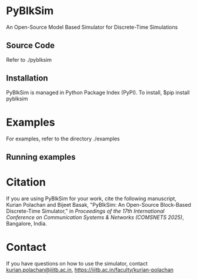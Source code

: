 # PyBlkSim
An Open-Source Model Based Simulator for Discrete-Time Simulations

## Source Code 
Refer to ./pyblksim
## Installation
PyBlkSim is managed in Python Package Index (PyPI). To install, $pip install pyblksim

# Examples

For examples, refer to the directory ./examples

## Running examples

# Citation
If you are using PyBlkSim for your work, cite the following manuscript, Kurian Polachan and Bijeet Basak, "PyBlkSim: An Open-Source Block-Based Discrete-Time Simulator," in *Proceedings of the 17th International Conference on Communication Systems & Networks (COMSNETS 2025)*, Bangalore, India.

# Contact
If you have questions on how to use the simulator, contact kurian.polachan@iiitb.ac.in, https://iiitb.ac.in/faculty/kurian-polachan
